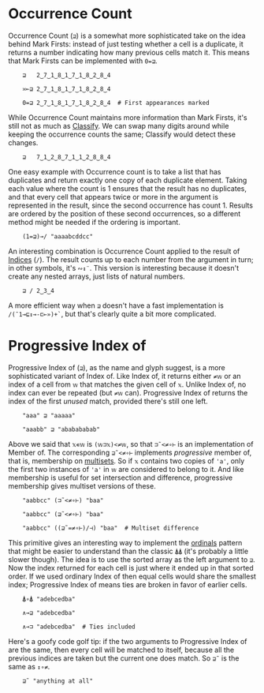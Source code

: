 # Occurrence Count
Occurrence Count (`⊒`) is a somewhat more sophisticated take on the idea behind Mark Firsts: instead of just testing whether a cell is a duplicate, it returns a number indicating how many previous cells match it. This means that Mark Firsts can be implemented with `0=⊒`.

        ⊒   2‿7‿1‿8‿1‿7‿1‿8‿2‿8‿4

        ≍⟜⊒ 2‿7‿1‿8‿1‿7‿1‿8‿2‿8‿4

        0=⊒ 2‿7‿1‿8‿1‿7‿1‿8‿2‿8‿4  # First appearances marked

While Occurrence Count maintains more information than Mark Firsts, it's still not as much as [Classify](#classify). We can swap many digits around while keeping the occurrence counts the same; Classify would detect these changes.

        ⊒   7‿1‿2‿8‿7‿1‿1‿2‿8‿8‿4

One easy example with Occurrence count is to take a list that has duplicates and return exactly one copy of each duplicate element. Taking each value where the count is 1 ensures that the result has no duplicates, and that every cell that appears twice or more in the argument is represented in the result, since the second occurrence has count 1. Results are ordered by the position of these second occurrences, so a different method might be needed if the ordering is important.

        (1=⊒)⊸/ "aaaabcddcc"

An interesting combination is Occurrence Count applied to the result of [Indices](replicate.md#indices) (`/`). The result counts up to each number from the argument in turn; in other symbols, it's `∾↕¨`. This version is interesting because it doesn't create any nested arrays, just lists of natural numbers.

        ⊒ / 2‿3‿4

A more efficient way when `⊒` doesn't have a fast implementation is `` /(¯1⊸⊑↕⊸-⊏⟜»)+` ``, but that's clearly quite a bit more complicated.

# Progressive Index of
Progressive Index of (`⊒`), as the name and glyph suggest, is a more sophisticated variant of Index of. Like Index of, it returns either `≠𝕨` or an index of a cell from `𝕨` that matches the given cell of `𝕩`. Unlike Index of, no index can ever be repeated (but `≠𝕨` can). Progressive Index of returns the index of the first *unused* match, provided there's still one left.

        "aaa" ⊒ "aaaaa"

        "aaabb" ⊒ "ababababab"

Above we said that `𝕩∊𝕨` is `(𝕨⊐𝕩)<≠𝕨`, so that `⊐˜<≠∘⊢` is an implementation of Member of. The corresponding `⊒˜<≠∘⊢` implements *progressive* member of, that is, membership on [multisets](https://en.wikipedia.org/wiki/Multiset). So if `𝕩` contains two copies of `'a'`, only the first two instances of `'a'` in `𝕨` are considered to belong to it. And like membership is useful for set intersection and difference, progressive membership gives multiset versions of these.

        "aabbcc" (⊐˜<≠∘⊢) "baa"

        "aabbcc" (⊒˜<≠∘⊢) "baa"

        "aabbcc" ((⊒˜=≠∘⊢)/⊣) "baa"  # Multiset difference

This primitive gives an interesting way to implement the [ordinals](order.md#ordinals) pattern that might be easier to understand than the classic `⍋⍋` (it's probably a little slower though). The idea is to use the sorted array as the left argument to `⊒`. Now the index returned for each cell is just where it ended up in that sorted order. If we used ordinary Index of then equal cells would share the smallest index; Progressive Index of means ties are broken in favor of earlier cells.

        ⍋∘⍋ "adebcedba"

        ∧⊸⊒ "adebcedba"

        ∧⊸⊐ "adebcedba"  # Ties included

Here's a goofy code golf tip: if the two arguments to Progressive Index of are the same, then every cell will be matched to itself, because all the previous indices are taken but the current one does match. So `⊒˜` is the same as `↕∘≠`.

        ⊒˜ "anything at all"
